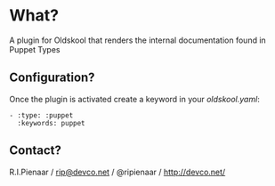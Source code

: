 What?
=====

A plugin for Oldskool that renders the internal documentation found in Puppet Types

Configuration?
--------------

Once the plugin is activated create a keyword in your _oldskool.yaml_:

    - :type: :puppet
      :keywords: puppet

Contact?
--------

R.I.Pienaar / rip@devco.net / @ripienaar / http://devco.net/
